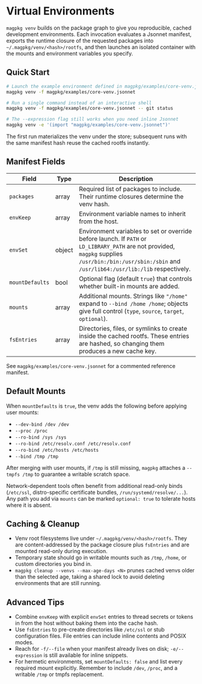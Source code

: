 # Virtual Environments

`magpkg venv` builds on the package graph to give you reproducible, cached development environments.  Each invocation evaluates a Jsonnet manifest, exports the runtime closure of the requested packages into `~/.magpkg/venv/<hash>/rootfs`, and then launches an isolated container with the mounts and environment variables you specify.

## Quick Start

```bash
# Launch the example environment defined in magpkg/examples/core-venv.jsonnet
magpkg venv -f magpkg/examples/core-venv.jsonnet

# Run a single command instead of an interactive shell
magpkg venv -f magpkg/examples/core-venv.jsonnet -- git status

# The --expression flag still works when you need inline Jsonnet
magpkg venv -e '(import "magpkg/examples/core-venv.jsonnet")'
```

The first run materializes the venv under the store; subsequent runs with the same manifest hash reuse the cached rootfs instantly.

## Manifest Fields

| Field | Type | Description |
| ----- | ---- | ----------- |
| `packages` | array | Required list of packages to include. Their runtime closures determine the venv hash. |
| `envKeep` | array | Environment variable names to inherit from the host. |
| `envSet` | object | Environment variables to set or override before launch. If `PATH` or `LD_LIBRARY_PATH` are not provided, `magpkg` supplies `/usr/bin:/bin:/usr/sbin:/sbin` and `/usr/lib64:/usr/lib:/lib` respectively. |
| `mountDefaults` | bool | Optional flag (default `true`) that controls whether built-in mounts are added. |
| `mounts` | array | Additional mounts. Strings like `"/home"` expand to `--bind /home /home`; objects give full control (`type`, `source`, `target`, `optional`). |
| `fsEntries` | array | Directories, files, or symlinks to create inside the cached rootfs. These entries are hashed, so changing them produces a new cache key. |

See `magpkg/examples/core-venv.jsonnet` for a commented reference manifest.

## Default Mounts

When `mountDefaults` is `true`, the venv adds the following before applying user mounts:

- `--dev-bind /dev /dev`
- `--proc /proc`
- `--ro-bind /sys /sys`
- `--ro-bind /etc/resolv.conf /etc/resolv.conf`
- `--ro-bind /etc/hosts /etc/hosts`
- `--bind /tmp /tmp`

After merging with user mounts, if `/tmp` is still missing, `magpkg` attaches a `--tmpfs /tmp` to guarantee a writable scratch space.

Network-dependent tools often benefit from additional read-only binds (`/etc/ssl`, distro-specific certificate bundles, `/run/systemd/resolve/...`). Any path you add via `mounts` can be marked `optional: true` to tolerate hosts where it is absent.

## Caching & Cleanup

- Venv root filesystems live under `~/.magpkg/venv/<hash>/rootfs`. They are content-addressed by the package closure plus `fsEntries` and are mounted read-only during execution.
- Temporary state should go in writable mounts such as `/tmp`, `/home`, or custom directories you bind in.
- `magpkg cleanup --venvs --max-age-days <N>` prunes cached venvs older than the selected age, taking a shared lock to avoid deleting environments that are still running.

## Advanced Tips

- Combine `envKeep` with explicit `envSet` entries to thread secrets or tokens in from the host without baking them into the cache hash.
- Use `fsEntries` to pre-create directories like `/etc/ssl` or stub configuration files. File entries can include inline contents and POSIX modes.
- Reach for `-f/--file` when your manifest already lives on disk; `-e/--expression` is still available for inline snippets.
- For hermetic environments, set `mountDefaults: false` and list every required mount explicitly. Remember to include `/dev`, `/proc`, and a writable `/tmp` or tmpfs replacement.
